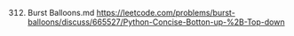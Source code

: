312. Burst Balloons.md
	https://leetcode.com/problems/burst-balloons/discuss/665527/Python-Concise-Botton-up-%2B-Top-down

